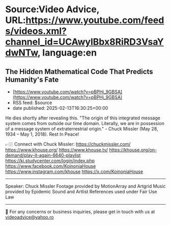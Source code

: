 # Source:Video Advice, URL:https://www.youtube.com/feeds/videos.xml?channel_id=UCAwylBbx8RiRD3VsaYdwNTw, language:en

## The Hidden Mathematical Code That Predicts Humanity's Fate
 - [https://www.youtube.com/watch?v=pBPHj_9GBSA](https://www.youtube.com/watch?v=pBPHj_9GBSA)
 - RSS feed: $source
 - date published: 2025-02-13T16:30:25+00:00

He dies shortly after revealing this. 
"The origin of this integrated message system comes from outside our time domain. Literally, we are in possession of a message system of extraterrestrial origin." - Chuck Missler (May 28, 1934 – May 1, 2018). Rest In Peace!

👉🏼 Connect with Chuck Missler: 
https://chuckmissler.com/
https://www.khouse.org/
https://www.khouse.tv/
https://khouse.org/on-demand/play-it-again-6640-playlist
https://ki.studycenter.com/login/index.php
https://www.facebook.com/KoinoniaHouse
https://www.instagram.com/khouse
https://x.com/KoinoniaHouse

________________________________________________________________________
Speaker: Chuck Missler
Footage provided by MotionArray and Artgrid
Music provided by Epidemic Sound and Artlist
References used under Fair Use Law
________________________________________________________________________
📩 For any concerns or business inquiries, please get in touch with us at videoadvice@yahoo.ro

